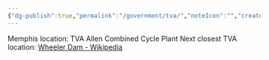 ```yaml
---
{"dg-publish":true,"permalink":"/government/tva/","noteIcon":"","created":"2025-05-20T09:18:16.219-05:00"}
---
```


Memphis location: TVA Allen Combined Cycle Plant
Next closest TVA location: [Wheeler Dam - Wikipedia](https://en.wikipedia.org/wiki/Wheeler_Dam)
